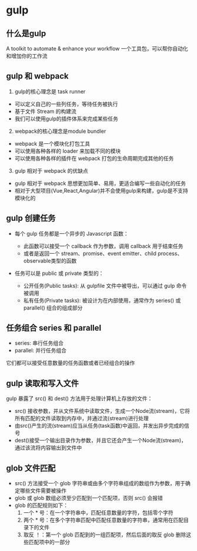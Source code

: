 # gulp

## 什么是gulp

A toolkit to automate & enhance your workflow
一个工具包，可以帮你自动化和增加你的工作流

## gulp 和 webpack

1. gulp的核心理念是 task runner
  - 可以定义自己的一些列任务，等待任务被执行
  - 基于文件 Stream 的构建流
  - 我们可以使用gulp的插件体系来完成某些任务

2. webpack的核心理念是module bundler
  - webpack 是一个模块化打包工具
  - 可以使用各种各样的 loader 来加载不同的模块
  - 可以使用各种各样的插件在 webpack 打包的生命周期完成其他的任务

3. gulp 相对于 webpack 的优缺点
  - gulp 相对于 webpack 思想更加简单、易用，更适合编写一些自动化的任务
  - 相对于大型项目(Vue,React,Angular)并不会使用gulp来构建，gulp是不支持模块化的

## gulp 创建任务

- 每个 gulp 任务都是一个异步的 Javascript 函数：
  + 此函数可以接受一个 callback 作为参数，调用 callback 用于结束任务
  + 或者是返回一个 stream、promise、event emitter、child process、observable类型的函数

- 任务可以是 public 或 private 类型的：
  + 公开任务(Public tasks): 从 gulpfile 文件中被导出，可以通过 gulp 命令被调用
  + 私有任务(Private tasks): 被设计为在内部使用，通常作为 series() 或 parallel() 组合的组成部分

## 任务组合 series 和 parallel

- series: 串行任务组合
- parallel: 并行任务组合

它们都可以接受任意数量的任务函数或者已经组合的操作

## gulp 读取和写入文件

gulp 暴露了 src() 和 dest() 方法用于处理计算机上存放的文件：
  - src() 接收参数，并从文件系统中读取文件，生成一个Node流(stream)，它将所有匹配的文件读取到内存中，并通过流(stream)进行处理
  - 由src()产生的流(stream)应当从任务(task函数)中返回，并发出异步完成的信号
  - dest()接受一个输出目录作为参数，并且它还会产生一个Node流(stream)，通过该流将内容输出到文件中

## glob 文件匹配

- src() 方法接受一个 glob 字符串或由多个字符串组成的数组作为参数，用于确定哪些文件需要被操作
- glob 或 glob 数组必须至少匹配到一个匹配项，否则 src() 会报错
- glob 的匹配规则如下：
  1. 一个 * 号：在一个字符串中，匹配任意数量的字符，包括零个字符
  2. 两个 * 号：在多个字符串匹配中匹配任意数量的字符串，通常用在匹配目录下的文件
  3. 取反 ！：第一个 glob 匹配到的一组匹配项，然后后面的取反 glob 删除这些匹配项中的一部分